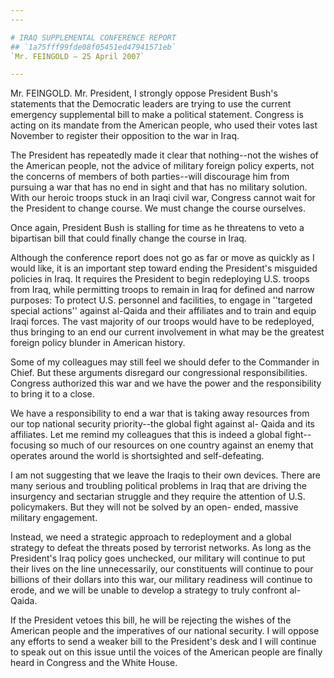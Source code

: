 ```yaml
---
---

# IRAQ SUPPLEMENTAL CONFERENCE REPORT
## `1a75fff99fde08f05451ed47941571eb`
`Mr. FEINGOLD — 25 April 2007`

---
```



Mr. FEINGOLD. Mr. President, I strongly oppose President Bush's 
statements that the Democratic leaders are trying to use the current 
emergency supplemental bill to make a political statement. Congress is 
acting on its mandate from the American people, who used their votes 
last November to register their opposition to the war in Iraq.

The President has repeatedly made it clear that nothing--not the 
wishes of the American people, not the advice of military foreign 
policy experts, not the concerns of members of both parties--will 
discourage him from pursuing a war that has no end in sight and that 
has no military solution. With our heroic troops stuck in an Iraqi 
civil war, Congress cannot wait for the President to change course. We 
must change the course ourselves.

Once again, President Bush is stalling for time as he threatens to 
veto a bipartisan bill that could finally change the course in Iraq.

Although the conference report does not go as far or move as quickly 
as I would like, it is an important step toward ending the President's 
misguided policies in Iraq. It requires the President to begin 
redeploying U.S. troops from Iraq, while permitting troops to remain in 
Iraq for defined and narrow purposes: To protect U.S. personnel and 
facilities, to engage in ''targeted special actions'' against al-Qaida 
and their affiliates and to train and equip Iraqi forces. The vast 
majority of our troops would have to be redeployed, thus bringing to an 
end our current involvement in what may be the greatest foreign policy 
blunder in American history.

Some of my colleagues may still feel we should defer to the Commander 
in Chief. But these arguments disregard our congressional 
responsibilities. Congress authorized this war and we have the power 
and the responsibility to bring it to a close.

We have a responsibility to end a war that is taking away resources 
from our top national security priority--the global fight against al-
Qaida and its affiliates. Let me remind my colleagues that this is 
indeed a global fight--focusing so much of our resources on one country 
against an enemy that operates around the world is shortsighted and 
self-defeating.

I am not suggesting that we leave the Iraqis to their own devices. 
There are many serious and troubling political problems in Iraq that 
are driving the insurgency and sectarian struggle and they require the 
attention of U.S. policymakers. But they will not be solved by an open-
ended, massive military engagement.

Instead, we need a strategic approach to redeployment and a global 
strategy to defeat the threats posed by terrorist networks. As long as 
the President's Iraq policy goes unchecked, our military will continue 
to put their lives on the line unnecessarily, our constituents will 
continue to pour billions of their dollars into this war, our military 
readiness will continue to erode, and we will be unable to develop a 
strategy to truly confront al-Qaida.

If the President vetoes this bill, he will be rejecting the wishes of 
the American people and the imperatives of our national security. I 
will oppose any efforts to send a weaker bill to the President's desk 
and I will continue to speak out on this issue until the voices of the 
American people are finally heard in Congress and the White House.